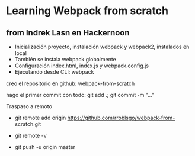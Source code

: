 # Learning Webpack from scratch

## from Indrek Lasn en Hackernoon

- Inicialización proyecto, instalación webpack y webpack2, instalados en local
- También se instala webpack globalmente
- Configuración index.html, index.js y webpack.config.js
- Ejecutando desde CLI: webpack


creo el repositorio en github: webpack-from-scratch

hago el primer commit con todo: git add .;  git commit -m "..."

Traspaso a remoto

- git remote add origin https://github.com/rroblsgo/webpack-from-
scratch.git

- git remote -v

- git push -u origin master


